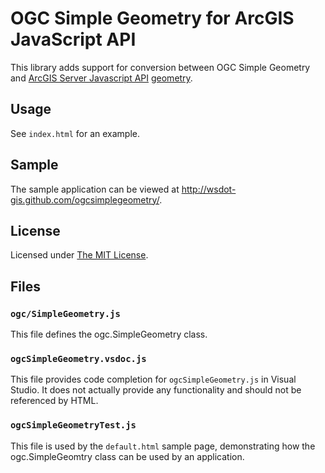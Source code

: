 OGC Simple Geometry for ArcGIS JavaScript API
=============================================

This library adds support for conversion between OGC Simple Geometry and [ArcGIS Server Javascript API](http://links.esri.com/javascript) [geometry](http://help.arcgis.com/en/webapi/javascript/arcgis/help/jsapi_start.htm#jsapi/geometry.htm).

## Usage ##
See `index.html` for an example.

## Sample ##
The sample application can be viewed at http://wsdot-gis.github.com/ogcsimplegeometry/.

## License ##
Licensed under [The MIT License](http://opensource.org/licenses/MIT).

## Files ##

### `ogc/SimpleGeometry.js` ###
This file defines the ogc.SimpleGeometry class.

### `ogcSimpleGeometry.vsdoc.js` ###
This file provides code completion for `ogcSimpleGeometry.js` in Visual Studio.  It does not actually provide any functionality and should not be referenced by HTML.

### `ogcSimpleGeometryTest.js` ###
This file is used by the `default.html` sample page, demonstrating how the ogc.SimpleGeomtry class can be used by an application.